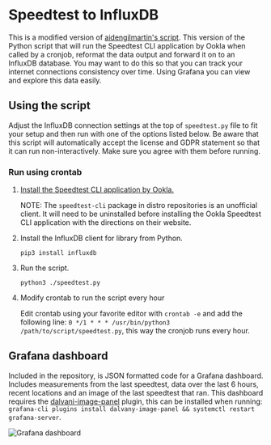 # Speedtest to InfluxDB

This is a modified version of [aidengilmartin's script](https://github.com/aidengilmartin/speedtest-to-influxdb). This version of the Python script that will run the Speedtest CLI application by Ookla when called by a cronjob, reformat the data output and forward it on to an InfluxDB database.
You may want to do this so that you can track your internet connections consistency over time. Using Grafana you can view and explore this data easily.

## Using the script

Adjust the InfluxDB connection settings at the top of `speedtest.py` file to fit your setup and then run with one of the options listed below.
Be aware that this script will automatically accept the license and GDPR statement so that it can run non-interactively. Make sure you agree with them before running.

### Run using crontab

1. [Install the Speedtest CLI application by Ookla.](https://www.speedtest.net/apps/cli)

    NOTE: The `speedtest-cli` package in distro repositories is an unofficial client. It will need to be uninstalled before installing the Ookla Speedtest CLI application with the directions on their website.

2. Install the InfluxDB client for library from Python.

    `pip3 install influxdb`

3. Run the script.

    `python3 ./speedtest.py`

4. Modify crontab to run the script every hour

    Edit crontab using your favorite editor with `crontab -e` and add the following line: `0 */1 * * * /usr/bin/python3 /path/to/script/speedtest.py`, this way the cronjob runs every hour.
	
## Grafana dashboard

Included in the repository, is JSON formatted code for a Grafana dashboard. Includes measurements from the last speedtest, data over the last 6 hours, recent locations and an image of the last speedtest that ran. This dashboard requires the [dalvani-image-panel](https://grafana.com/grafana/plugins/dalvany-image-panel/) plugin, this can be installed when running: `grafana-cli plugins install dalvany-image-panel && systemctl restart grafana-server`.

![Grafana dashboard](https://i.imgur.com/xZuH2TT.png)